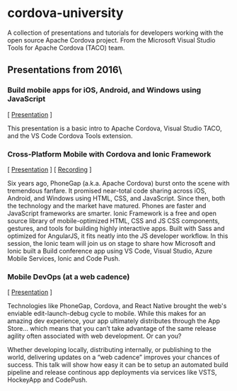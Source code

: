 # cordova-university
A collection of presentations and tutorials for developers working with the open source Apache Cordova project. From the Microsoft Visual Studio Tools for Apache Cordova (TACO) team.

## Presentations from 2016\
### Build mobile apps for iOS, Android, and Windows using JavaScript
[ [Presentation](https://github.com/Microsoft/cordova-university/blob/master/Presentations/2016/build%20mobile%20apps%20using%20JavaScript/build%20mobile%20apps%20using%20JavaScript.PPTX?raw=true) ]

This presentation is a basic intro to Apache Cordova, Visual Studio TACO, and the VS Code Cordova Tools extension.

### Cross-Platform Mobile with Cordova and Ionic Framework
[ [Presentation](https://github.com/Microsoft/cordova-university/blob/master/Presentations/2016/cross%20platform%20mobile%20with%20Cordova%20and%20Ionic/cross%20platform%20mobile%20with%20Cordova%20and%20Ionic.pptx?raw=true) ] [ [Recording](https://channel9.msdn.com/Events/Build/2016/B835) ]

Six years ago, PhoneGap (a.k.a. Apache Cordova) burst onto the scene with tremendous fanfare. It promised near-total code sharing across iOS, Android, and Windows using HTML, CSS, and JavaScript. Since then, both the technology and the market have matured. Phones are faster and JavaScript frameworks are smarter. Ionic Framework is a free and open source library of mobile-optimized HTML, CSS and JS CSS components, gestures, and tools for building highly interactive apps. Built with Sass and optimized for AngularJS, it fits neatly into the JS developer workflow. In this session, the Ionic team will join us on stage to share how Microsoft and Ionic built a Build conference app using VS Code, Visual Studio, Azure Mobile Services, Ionic and Code Push.

### Mobile DevOps (at a web cadence)
[ [Presentation](https://github.com/Microsoft/cordova-university/blob/master/Presentations/2016/mobile%20devops/mobile%20devops.pptx?raw=true) ]

Technologies like PhoneGap, Cordova, and React Native brought the web's enviable edit-launch-debug cycle to mobile. While this makes for an amazing dev experience, your app ultimately distributes through the App Store… which means that you can’t take advantage of the same release agility often associated with web development. Or can you?

Whether developing locally, distributing internally, or publishing to the world, delivering updates on a “web cadence” improves your chances of success. This talk will show how easy it can be to setup an automated build pipeline and release continous app deployments via services like VSTS, HockeyApp and CodePush. 
